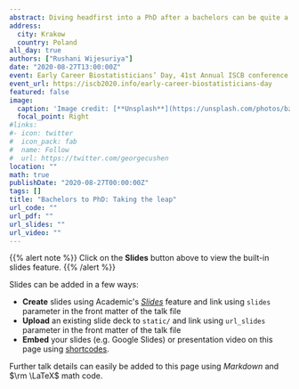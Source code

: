```yaml
---
abstract: Diving headfirst into a PhD after a bachelors can be quite a challenge. Transitioning from a naive undergraduate student to a full-time researcher in a short space of time can throw many curve balls your way, making your PhD experience a truly unique journey. This talk covers my experience of progressing straight from an honours degree to pursuing a PhD, overcoming the twists and the turns, and evolving through it with a lot of lessons learnt. 
address:
  city: Krakow
  country: Poland
all_day: true
authors: ["Rushani Wijesuriya"]
date: "2020-08-27T13:00:00Z"
event: Early Career Biostatisticians’ Day, 41st Annual ISCB conference
event_url: https://iscb2020.info/early-career-biostatisticians-day
featured: false
image:
  caption: 'Image credit: [**Unsplash**](https://unsplash.com/photos/bzdhc5b3Bxs)'
  focal_point: Right
#links:
#- icon: twitter
#  icon_pack: fab
#  name: Follow
#  url: https://twitter.com/georgecushen
location: ""
math: true
publishDate: "2020-08-27T00:00:00Z"
tags: []
title: "Bachelors to PhD: Taking the leap"
url_code: ""
url_pdf: ""
url_slides: ""
url_video: ""
---
```


{{% alert note %}}
Click on the **Slides** button above to view the built-in slides feature.
{{% /alert %}}

Slides can be added in a few ways:

- **Create** slides using Academic's [*Slides*](https://sourcethemes.com/academic/docs/managing-content/#create-slides) feature and link using `slides` parameter in the front matter of the talk file
- **Upload** an existing slide deck to `static/` and link using `url_slides` parameter in the front matter of the talk file
- **Embed** your slides (e.g. Google Slides) or presentation video on this page using [shortcodes](https://sourcethemes.com/academic/docs/writing-markdown-latex/).

Further talk details can easily be added to this page using *Markdown* and $\rm \LaTeX$ math code.

